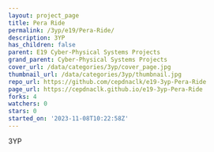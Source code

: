 ```yaml
---
layout: project_page
title: Pera Ride
permalink: /3yp/e19/Pera-Ride/
description: 3YP
has_children: false
parent: E19 Cyber-Physical Systems Projects
grand_parent: Cyber-Physical Systems Projects
cover_url: /data/categories/3yp/cover_page.jpg
thumbnail_url: /data/categories/3yp/thumbnail.jpg
repo_url: https://github.com/cepdnaclk/e19-3yp-Pera-Ride
page_url: https://cepdnaclk.github.io/e19-3yp-Pera-Ride
forks: 4
watchers: 0
stars: 0
started_on: '2023-11-08T10:22:58Z'
---
```


3YP